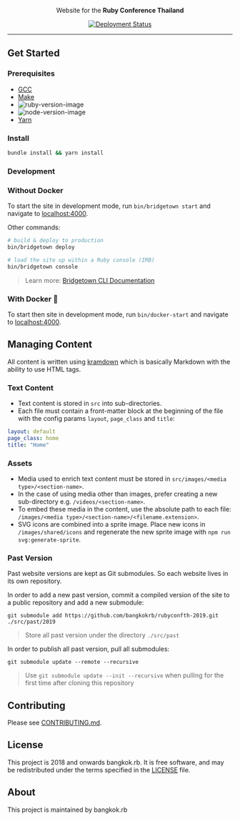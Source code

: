 <p align="center">
   Website for the <strong>Ruby Conference Thailand</strong>
</p>

<p align="center">
    <a href="https://app.netlify.com/sites/bangkokrb-rubyconfth/deploys"> <img src="https://api.netlify.com/api/v1/badges/3dbba728-8b59-40c4-b84e-66010ec3f0cf/deploy-status" alt="Deployment Status"></a>
</p>

---

## Get Started

### Prerequisites

- [GCC](https://gcc.gnu.org/install/)
- [Make](https://www.gnu.org/software/make/)
- ![ruby-version-image](https://img.shields.io/badge/ruby-3.1.1-brightgreen.svg) 
- ![node-version-image](https://img.shields.io/badge/node-16.14.0-brightgreen.svg)
- [Yarn](https://yarnpkg.com)

### Install

```sh
bundle install && yarn install
```

### Development

### Without Docker

To start the site in development mode, run `bin/bridgetown start` and navigate to [localhost:4000](https://localhost:4000/).

Other commands:

```sh
# build & deploy to production
bin/bridgetown deploy

# load the site up within a Ruby console (IRB)
bin/bridgetown console
```

> Learn more: [Bridgetown CLI Documentation](https://www.bridgetownrb.com/docs/command-line-usage)

### With Docker 🐳

To start then site in development mode, run `bin/docker-start` and navigate to [localhost:4000](https://localhost:4000/).

## Managing Content

All content is written using [kramdown](https://kramdown.gettalong.org/) which is basically Markdown with the ability to use HTML tags. 

### Text Content

- Text content is stored in `src` into sub-directories. 
- Each file must contain a front-matter block at the beginning of the file with the config params `layout`, `page_class` and `title`:

```yaml
layout: default
page_class: home
title: "Home"
```

### Assets

- Media used to enrich text content must be stored in `src/images/<media type>/<section-name>`. 
- In the case of using media other than images, prefer creating a new sub-directory e.g. `/videos/<section-name>`.
- To embed these media in the content, use the absolute path to each file: `/images/<media type>/<section-name>/<filename.extension>`.
- SVG icons are combined into a sprite image. Place new icons in `/images/shared/icons` and regenerate the new sprite image with `npm run svg:generate-sprite`.

### Past Version

Past website versions are kept as Git submodules. So each website lives in its own repository.

In order to add a new past version, commit a compiled version of the site to a public repository and add a new submodule:

```
git submodule add https://github.com/bangkokrb/rubyconfth-2019.git ./src/past/2019
```

> Store all past version under the directory `./src/past`

In order to publish all past version, pull all submodules:

```
git submodule update --remote --recursive
```

> Use `git submodule update --init --recursive` when pulling for the first time after cloning this repository

## Contributing

Please see [CONTRIBUTING.md](/CONTRIBUTING.md).

## License

This project is 2018 and onwards bangkok.rb. It is free software, and may be redistributed under the terms specified in the [LICENSE] file.

[LICENSE]: /LICENSE

## About

This project is maintained by bangkok.rb

